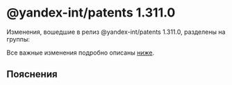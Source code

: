 # @yandex-int/patents 1.311.0

<!-- ЧЕЛОВЕЧЕСКОЕ ВСТУПЛЕНИЕ -->

Изменения, вошедшие в релиз @yandex-int/patents 1.311.0, разделены на группы:

Все важные изменения подробно описаны [ниже](#Пояснения).

## Пояснения

